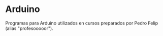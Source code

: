 # Arduino

Programas para Arduino utilizados en cursos preparados por Pedro Felip (alias "profesooooor").
